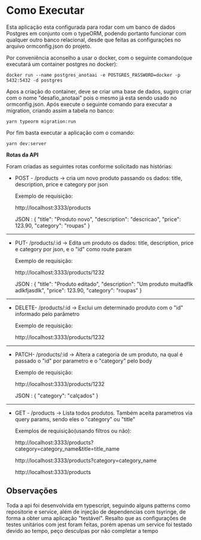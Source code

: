 <h1>Como Executar</h1>

Esta aplicação esta configurada para rodar com um banco de dados Postgres em conjunto com o typeORM, podendo portanto
funcionar com qualquer outro banco relacional, desde que feitas as configurações no arquivo ormconfig.json do projeto.

Por conveniência aconselho a usar o docker, com o seguinte comando(que executará um container postgres no docker):

`docker run --name postgres_anotaai -e POSTGRES_PASSWORD=docker -p 5432:5432 -d postgres`

Apos a criação do container, deve se criar uma base de dados, sugiro criar com o nome "desafio_anotaai" pois o mesmo já esta sendo usado no ormconfig.json. Após execute o seguinte comando para executar a migration, criando assim a tabela no banco:

`yarn typeorm migration:run`

Por fim basta executar a aplicação com o comando:

`yarn dev:server`

<strong>Rotas da API</strong>

Foram criadas as seguintes rotas conforme solicitado nas histórias:

- POST - /products -> cria um novo produto passando os dados: title, description, price e category por json

    Exemplo de requisição:

    http://localhost:3333/products

    JSON : {
      "title": "Produto novo",
      "description": "descricao",
      "price": 123.90,
      "category": "roupas"
    }

<hr/>

- PUT- /products/:id -> Edita um produto os dados: title, description, price e category por json, e o "id" como route param

    Exemplo de requisição:

    http://localhost:3333/products/1232

    JSON : 
    {
      "title": "Produto editado",
      "description": "Um produto muitadflk adlkfjasdlk",
      "price": 123.90,
      "category": "roupas"
    }

<hr/>

- DELETE- /products/:id -> Exclui um determinado produto com o "id" informado pelo parâmetro

    Exemplo de requisição:

    http://localhost:3333/products/1232

<hr/>

- PATCH- /products/:id -> Altera a categoria de um produto, na qual é passado o "id" por parametro e o "category" pelo body

    Exemplo de requisição:

    http://localhost:3333/products/1232

    JSON : 
    {
      "category": "calçados"
    }

<hr/>

- GET - /products -> Lista todos produtos. Também aceita parametros via query params, sendo eles o "category" ou "title"

    Exemplos de requisição(usando filtros ou não):

    http://localhost:3333/products?category=category_name&title=title_name

    http://localhost:3333/products?category=category_name

    http://localhost:3333/products


<h2>Observações</h2>

Toda a api foi desenvolvida em typescript, seguindo alguns patterns como repositorie e service, além de injeção de dependencias com tsyringe, de forma a obter uma aplicação "testável". Resalto que as configurações de testes unitários com jest
foram feitas, porém apenas um service foi testado devido ao tempo, peço desculpas por não completar a tempo
